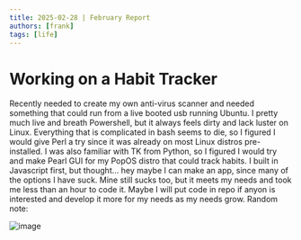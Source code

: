```yaml
---
title: 2025-02-28 | February Report
authors: [frank]
tags: [life]
---
```


# Working on a Habit Tracker
Recently needed to create my own anti-virus scanner and needed something that could run from a live booted usb running Ubuntu. I pretty much live 
and breath Powershell, but it always feels dirty and lack luster on Linux. Everything that is complicated in bash seems to die, so I figured I would 
give Perl a try since it was already on most Linux distros pre-installed. I was also familiar with TK from Python, so I figured I would try and make Pearl
GUI for my PopOS distro that could track habits. I built in Javascript first, but thought... hey maybe I can make an app, since many of the options 
I have suck. Mine still sucks too, but it meets my needs and took me less than an hour to code it. Maybe I will put code in repo if anyon is interested
and develop it more for my needs as my needs grow. Random note:

![image](https://github.com/user-attachments/assets/f2401b6b-6e8c-49d3-b194-f221ec8f478e)
